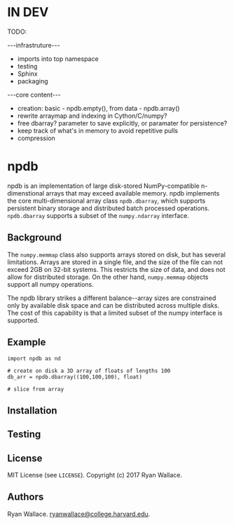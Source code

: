 # IN DEV
TODO: 

---infrastruture---

* imports into top namespace
* testing
* Sphinx
* packaging


---core content---
* creation: basic - npdb.empty(), from data - npdb.array()
* rewrite arraymap and indexing in Cython/C/numpy?
* free dbarray? parameter to save explicitly, or paramater for persistence?
* keep track of what's in memory to avoid repetitive pulls
* compression

# npdb

npdb is an implementation of large disk-stored NumPy-compatible n-dimenstional arrays that may exceed available memory. npdb implements the core multi-dimensional array class `npdb.dbarray`, which supports persistent binary storage and distributed batch processed operations. `npdb.dbarray` supports a subset of the `numpy.ndarray` interface.

## Background
The `numpy.memmap` class also supports arrays stored on disk, but has several limitations. Arrays are stored in a single file, and the size of the file can not exceed 2GB on 32-bit systems. This restricts the size of data, and does not allow for distributed storage. On the other hand, `numpy.memmap` objects support all numpy operations. 

The npdb library strikes a different balance--array sizes are constrained only by available disk space and can be distributed across multiple disks. The cost of this capability is that a limited subset of the numpy interface is supported.

## Example
```
import npdb as nd

# create on disk a 3D array of floats of lengths 100
db_arr = npdb.dbarray((100,100,100), float)

# slice from array

```

## Installation

## Testing

## License
MIT License (see `LICENSE`). Copyright (c) 2017 Ryan Wallace.

## Authors
Ryan Wallace. ryanwallace@college.harvard.edu.